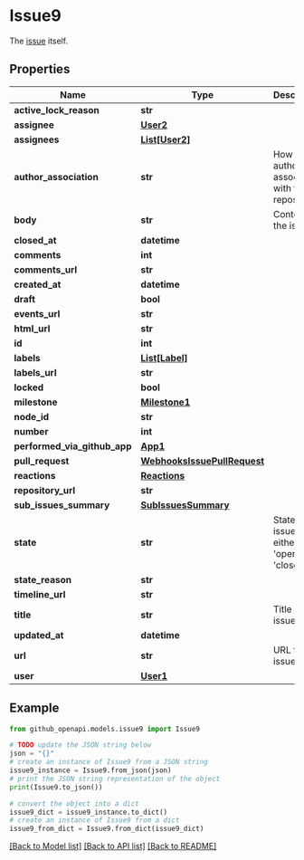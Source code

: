# Issue9

The [issue](https://docs.github.com/rest/issues/issues#get-an-issue) itself.

## Properties

Name | Type | Description | Notes
------------ | ------------- | ------------- | -------------
**active_lock_reason** | **str** |  | 
**assignee** | [**User2**](User2.md) |  | [optional] 
**assignees** | [**List[User2]**](User2.md) |  | 
**author_association** | **str** | How the author is associated with the repository. | 
**body** | **str** | Contents of the issue | 
**closed_at** | **datetime** |  | 
**comments** | **int** |  | 
**comments_url** | **str** |  | 
**created_at** | **datetime** |  | 
**draft** | **bool** |  | [optional] 
**events_url** | **str** |  | 
**html_url** | **str** |  | 
**id** | **int** |  | 
**labels** | [**List[Label]**](Label.md) |  | [optional] 
**labels_url** | **str** |  | 
**locked** | **bool** |  | [optional] 
**milestone** | [**Milestone1**](Milestone1.md) |  | 
**node_id** | **str** |  | 
**number** | **int** |  | 
**performed_via_github_app** | [**App1**](App1.md) |  | [optional] 
**pull_request** | [**WebhooksIssuePullRequest**](WebhooksIssuePullRequest.md) |  | [optional] 
**reactions** | [**Reactions**](Reactions.md) |  | 
**repository_url** | **str** |  | 
**sub_issues_summary** | [**SubIssuesSummary**](SubIssuesSummary.md) |  | [optional] 
**state** | **str** | State of the issue; either &#39;open&#39; or &#39;closed&#39; | [optional] 
**state_reason** | **str** |  | [optional] 
**timeline_url** | **str** |  | [optional] 
**title** | **str** | Title of the issue | 
**updated_at** | **datetime** |  | 
**url** | **str** | URL for the issue | 
**user** | [**User1**](User1.md) |  | 

## Example

```python
from github_openapi.models.issue9 import Issue9

# TODO update the JSON string below
json = "{}"
# create an instance of Issue9 from a JSON string
issue9_instance = Issue9.from_json(json)
# print the JSON string representation of the object
print(Issue9.to_json())

# convert the object into a dict
issue9_dict = issue9_instance.to_dict()
# create an instance of Issue9 from a dict
issue9_from_dict = Issue9.from_dict(issue9_dict)
```
[[Back to Model list]](../README.md#documentation-for-models) [[Back to API list]](../README.md#documentation-for-api-endpoints) [[Back to README]](../README.md)



